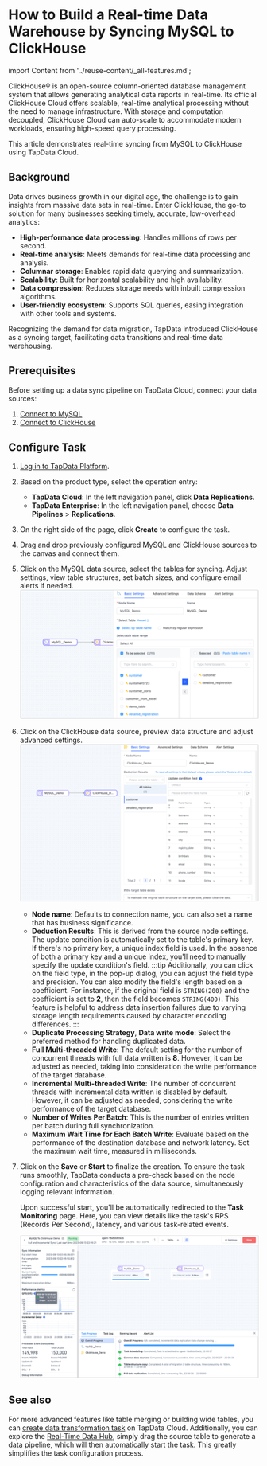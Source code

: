 # How to Build a Real-time Data Warehouse by Syncing MySQL to ClickHouse

import Content from '../reuse-content/_all-features.md';

<Content />

ClickHouse® is an open-source column-oriented database management system that allows generating analytical data reports in real-time. Its official ClickHouse Cloud offers scalable, real-time analytical processing without the need to manage infrastructure. With storage and computation decoupled, ClickHouse Cloud can auto-scale to accommodate modern workloads, ensuring high-speed query processing.

This article demonstrates real-time syncing from MySQL to ClickHouse using TapData Cloud.

## Background

Data drives business growth in our digital age, the challenge is to gain insights from massive data sets in real-time. Enter ClickHouse, the go-to solution for many businesses seeking timely, accurate, low-overhead analytics:

- **High-performance data processing**: Handles millions of rows per second.
- **Real-time analysis**: Meets demands for real-time data processing and analysis.
- **Columnar storage**: Enables rapid data querying and summarization.
- **Scalability**: Built for horizontal scalability and high availability.
- **Data compression**: Reduces storage needs with inbuilt compression algorithms.
- **User-friendly ecosystem**: Supports SQL queries, easing integration with other tools and systems.

Recognizing the demand for data migration, TapData introduced ClickHouse as a syncing target, facilitating data transitions and real-time data warehousing.

## Prerequisites

Before setting up a data sync pipeline on TapData Cloud, connect your data sources:

1. [Connect to MySQL](../prerequisites/on-prem-databases/mysql.md)
2. [Connect to ClickHouse](../prerequisites/warehouses-and-lake/clickhouse.md)

## Configure Task

1. [Log in to TapData Platform](../user-guide/log-in.md).

2. Based on the product type, select the operation entry:

   * **TapData Cloud**: In the left navigation panel, click **Data Replications**.
   * **TapData Enterprise**: In the left navigation panel, choose **Data Pipelines** > **Replications**.

3. On the right side of the page, click **Create** to configure the task.

4. Drag and drop previously configured MySQL and ClickHouse sources to the canvas and connect them.

5. Click on the MySQL data source, select the tables for syncing.
   Adjust settings, view table structures, set batch sizes, and configure email alerts if needed.
   ![Select Tables](../images/warehouse_select_mysql_table.png)

6. Click on the ClickHouse data source, preview data structure and adjust advanced settings.
   ![ClickHouse Node Settings](../images/clickhouse_node_setting.png)

   * **Node name**: Defaults to connection name, you can also set a name that has business significance.
   * **Deduction Results**: This is derived from the source node settings. The update condition is automatically set to the table's primary key. If there's no primary key, a unique index field is used. In the absence of both a primary key and a unique index, you'll need to manually specify the update condition's field.
     :::tip
     Additionally, you can click on the field type, in the pop-up dialog, you can adjust the field type and precision. You can also modify the field's length based on a coefficient. For instance, if the original field is `STRING(200)` and the coefficient is set to **2**, then the field becomes `STRING(400)`. This feature is helpful to address data insertion failures due to varying storage length requirements caused by character encoding differences.
     :::
   * **Duplicate Processing Strategy**, **Data write mode**: Select the preferred method for handling duplicated data.
   * **Full Multi-threaded Write**: The default setting for the number of concurrent threads with full data written is **8**. However, it can be adjusted as needed, taking into consideration the write performance of the target database.
   * **Incremental Multi-threaded Write**: The number of concurrent threads with incremental data written is disabled by default. However, it can be adjusted as needed, considering the write performance of the target database.
   * **Number of Writes Per Batch**: This is the number of entries written per batch during full synchronization.
   * **Maximum Wait Time for Each Batch Write**: Evaluate based on the performance of the destination database and network latency. Set the maximum wait time, measured in milliseconds.

7. Click on the **Save** or **Start** to finalize the creation. To ensure the task runs smoothly, TapData conducts a pre-check based on the node configuration and characteristics of the data source, simultaneously logging relevant information.

   Upon successful start, you'll be automatically redirected to the **Task Monitoring** page. Here, you can view details like the task's RPS (Records Per Second), latency, and various task-related events.

   ![Monitor Task](../images/monitor_mysql_to_clickhouse.png)

## See also

For more advanced features like table merging or building wide tables, you can [create data transformation task](../user-guide/data-pipeline/data-development/create-task.md) on TapData Cloud. Additionally, you can explore the [Real-Time Data Hub](../user-guide/real-time-data-hub/daas-mode/enable-daas-mode.md), simply drag the source table to generate a data pipeline, which will then automatically start the task. This greatly simplifies the task configuration process.